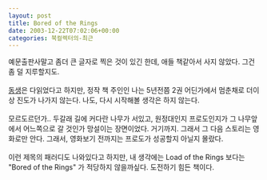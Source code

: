 ```yaml
---
layout: post
title: Bored of the Rings
date: 2003-12-22T07:02:06+00:00
categories: 북컬렉터의-최근
---
```

예문출판사말고 좀더 큰 글자로 찍은 것이 있긴 한데, 애들 책같아서 사지 않았다. 그건 좀 덜 지루할지도.<br /><br /><a href="http://naushika.egloos.com/174010" target=bb>동생</a>은 다읽었다고 하지만, 정작 책 주인인 나는 5년전쯤 2권 어딘가에서 멈춘채로 더이상 진도가 나가지 않는다. 나도, 다시 시작해볼 생각은 하지 않는다.<br /><br />모르도르던가.. 두갈래 길에 커다란 나무가 서있고, 원정대인지 프로도인지가 그 나무앞에서 어느쪽으로 갈 것인가 망설이는 장면이었다. 거기까지. 그래서 그 다음 스토리는 영화로만 안다. 그래서, 영화보기 전까지는 프로도가 성공할지 아닐지 몰랐다.<br /><br />이런 제목의 패러디도 나와있다고 하지만, 내 생각에는 Load of the Rings 보다는 "Bored of the Rings" 가 적당하지 않을까싶다. 도전하기 힘든 책이다.
